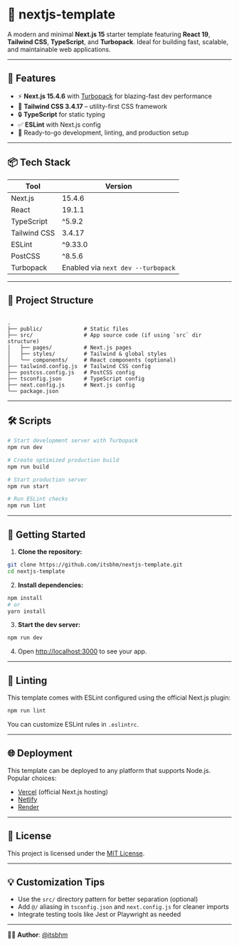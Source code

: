 # 🧱 nextjs-template

A modern and minimal **Next.js 15** starter template featuring **React 19**, **Tailwind CSS**, **TypeScript**, and **Turbopack**. Ideal for building fast, scalable, and maintainable web applications.

---

## 🚀 Features

- ⚡️ **Next.js 15.4.6** with [Turbopack](https://turbo.build/pack) for blazing-fast dev performance
- 💨 **Tailwind CSS 3.4.17** – utility-first CSS framework
- 🔒 **TypeScript** for static typing
- ✅ **ESLint** with Next.js config
- 🧪 Ready-to-go development, linting, and production setup

---

## 📦 Tech Stack

| Tool            | Version    |
|-----------------|------------|
| Next.js         | 15.4.6     |
| React           | 19.1.1     |
| TypeScript      | ^5.9.2     |
| Tailwind CSS    | 3.4.17     |
| ESLint          | ^9.33.0    |
| PostCSS         | ^8.5.6     |
| Turbopack       | Enabled via `next dev --turbopack` |

---

## 📂 Project Structure

```

.
├── public/             # Static files
├── src/                # App source code (if using `src` dir structure)
│   ├── pages/          # Next.js pages
│   ├── styles/         # Tailwind & global styles
│   └── components/     # React components (optional)
├── tailwind.config.js  # Tailwind CSS config
├── postcss.config.js   # PostCSS config
├── tsconfig.json       # TypeScript config
├── next.config.js      # Next.js config
└── package.json

````

---

## 🛠️ Scripts

```bash
# Start development server with Turbopack
npm run dev

# Create optimized production build
npm run build

# Start production server
npm run start

# Run ESLint checks
npm run lint
````

---

## 🧰 Getting Started

1. **Clone the repository:**

```bash
git clone https://github.com/itsbhm/nextjs-template.git
cd nextjs-template
```

2. **Install dependencies:**

```bash
npm install
# or
yarn install
```

3. **Start the dev server:**

```bash
npm run dev
```

4. Open [http://localhost:3000](http://localhost:3000) to see your app.

---

## 🧪 Linting

This template comes with ESLint configured using the official Next.js plugin:

```bash
npm run lint
```

You can customize ESLint rules in `.eslintrc`.

---

## 🌐 Deployment

This template can be deployed to any platform that supports Node.js. Popular choices:

* [Vercel](https://vercel.com) (official Next.js hosting)
* [Netlify](https://netlify.com)
* [Render](https://render.com)

---

## 📄 License

This project is licensed under the [MIT License](LICENSE).

---

## 💡 Customization Tips

* Use the `src/` directory pattern for better separation (optional)
* Add `@/` aliasing in `tsconfig.json` and `next.config.js` for cleaner imports
* Integrate testing tools like Jest or Playwright as needed

---

🧑‍💻 **Author**: [@itsbhm](https://github.com/itsbhm)
